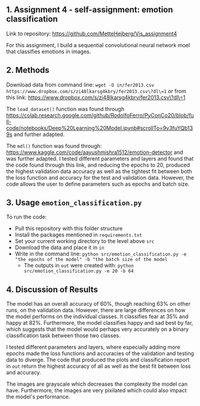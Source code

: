 ## 1. Assignment 4 - self-assignment: emotion classification 
Link to repository: https://github.com/MetteHejberg/Vis_assignment4

For this assignment, I build a sequential convolutional neural network moel that classifies emotions in images.

## 2. Methods

Download data from command line: ```wget -O in/fer2013.csv https://www.dropbox.com/s/zi48lkarsg4kbry/fer2013.csv\?dl\=1```
or from this link: https://www.dropbox.com/s/zi48lkarsg4kbry/fer2013.csv\?dl\=1

The ```load_dataset()``` function was found through https://colab.research.google.com/github/RodolfoFerro/PyConCo20/blob/full-code/notebooks/Deep%20Learning%20Model.ipynb#scrollTo=9v3fuYQb139s and further adapted. 

The ```mdl()``` function was found through: https://www.kaggle.com/code/aayushmishra1512/emotion-detector and was further adapted. I tested different parameters and layers and found that the code found through this link, and reducing the epochs to 20, produced the highest validation data accuracy as well as the tightest fit between both the loss function and accuracy for the test and validation data. However, the code allows the user to define parameters such as epochs and batch size. 

## 3. Usage ```emotion_classification.py```
To run the code:
- Pull this repository with this folder structure
- Install the packages mentioned in ```requirements.txt```
- Set your current working directory to the level above ```src```
- Download the data and place it in ```in```
- Write in the command line: ```python src/emotion_classification.py -e "the epochs of the model" -b "the batch size of the model```
  - The outputs in ```out``` were created with: ```python src/emotion_classification.py -e 20 -b 64```

## 4. Discussion of Results 
The model has an overall accuracy of 60%, though reaching 63% on other runs, on the validation data. However, there are large differences on how the model performs on the individual classes. It classifies fear at 35% and happy at 82%. Furthermore, the model classifies happy and sad best by far, which suggests that the model would perhaps very accurately on a binary classification task between those two classes. 

I tested different parameters and layers, where especially adding more epochs made the loss functions and accuracies of the validation and testing data to diverge. The code that produced the plots and classification report in ```out``` return the highest accuracy of all as well as the best fit between loss and accuracy.

The images are grayscale which decreases the complexity the model can have. Furthermore, the images are very pixilated which could also impact the model's performance.
